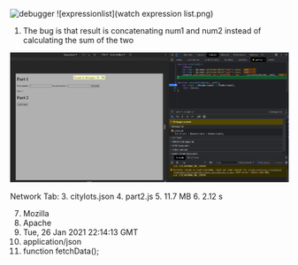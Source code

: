 ![debugger](debugger-activated.png)
![expressionlist](watch expression list.png)
1. The bug is that result is concatenating num1 and num2 instead of calculating the sum of the two

![fix](fixed.png)

Network Tab:
3. citylots.json
4. part2.js
5. 11.7 MB
6. 2.12 s

7. Mozilla
8. Apache
9. Tue, 26 Jan 2021 22:14:13 GMT
10. application/json
11. function fetchData();
